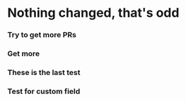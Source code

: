 # Nothing changed, that's odd

### Try to get more PRs

### Get more 

### These is the last test


### Test for custom field